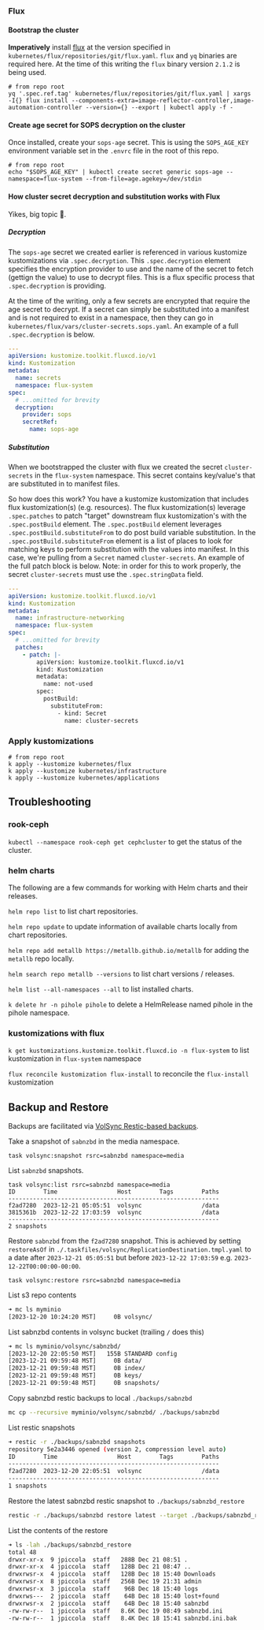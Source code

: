 ### Flux

#### Bootstrap the cluster

**Imperatively** install [flux](https://github.com/fluxcd/flux2) at the version specified in `kubernetes/flux/repositories/git/flux.yaml`. `flux` and `yq` binaries are required here. At the time of this writing the `flux` binary version `2.1.2` is being used.

```shell
# from repo root
yq '.spec.ref.tag' kubernetes/flux/repositories/git/flux.yaml | xargs -I{} flux install --components-extra=image-reflector-controller,image-automation-controller --version={} --export | kubectl apply -f -
```

#### Create age secret for SOPS decryption on the cluster

Once installed, create your `sops-age` secret. This is using the `SOPS_AGE_KEY` environment variable set in the `.envrc` file in the root of this repo.

```shell
# from repo root
echo "$SOPS_AGE_KEY" | kubectl create secret generic sops-age --namespace=flux-system --from-file=age.agekey=/dev/stdin
```

#### How cluster secret decryption and substitution works with Flux

Yikes, big topic :grimacing:.

##### Decryption

The `sops-age` secret we created earlier is referenced in various kustomize kustomizations via `.spec.decryption`. This `.spec.decryption` element specifies the encryption provider to use and the name of the secret to fetch (gettign the value) to use to decrypt files. This is a flux specific process that `.spec.decryption` is providing.

At the time of the writing, only a few secrets are encrypted that require the age secret to decrypt. If a secret can simply be substituted into a manifest and is not required to exist in a namespace, then they can go in `kubernetes/flux/vars/cluster-secrets.sops.yaml`. An example of a full `.spec.decryption` is below.

```yaml
---
apiVersion: kustomize.toolkit.fluxcd.io/v1
kind: Kustomization
metadata:
  name: secrets
  namespace: flux-system
spec:
  # ...omitted for brevity
  decryption:
    provider: sops
    secretRef:
      name: sops-age
```

##### Substitution

When we bootstrapped the cluster with flux we created the secret `cluster-secrets` in the `flux-system` namespace. This secret contains key/value's that are substituted in to manifest files.

So how does this work? You have a kustomize kustomization that includes flux kustomization(s) (e.g. resources). The flux kustomization(s) leverage `.spec.patches` to patch "target" downstream flux kustomization's with the `.spec.postBuild` element. The `.spec.postBuild` element leverages `.spec.postBuild.substituteFrom` to do post build variable substitution. In the `.spec.postBuild.substituteFrom` element is a list of places to look for matching keys to perform substitution with the values into manifest. In this case, we're pulling from a `Secret` named `cluster-secrets`. An example of the full patch block is below. Note: in order for this to work properly, the secret `cluster-secrets` must use the `.spec.stringData` field.

```yaml
---
apiVersion: kustomize.toolkit.fluxcd.io/v1
kind: Kustomization
metadata:
  name: infrastructure-networking
  namespace: flux-system
spec:
  # ...omitted for brevity
  patches:
    - patch: |-
        apiVersion: kustomize.toolkit.fluxcd.io/v1
        kind: Kustomization
        metadata:
          name: not-used
        spec:
          postBuild:
            substituteFrom:
              - kind: Secret
                name: cluster-secrets
```

### Apply kustomizations

```shell
# from repo root
k apply --kustomize kubernetes/flux
k apply --kustomize kubernetes/infrastructure
k apply --kustomize kubernetes/applications
```

## Troubleshooting

### rook-ceph

`kubectl --namespace rook-ceph get cephcluster` to get the status of the cluster.

### helm charts

The following are a few commands for working with Helm charts and their releases.

`helm repo list` to list chart repositories.

`helm repo update` to update information of available charts locally from chart repositories.

`helm repo add metallb https://metallb.github.io/metallb` for adding the `metallb` repo locally.

`helm search repo metallb --versions` to list chart versions / releases.

`helm list --all-namespaces --all` to list installed charts.

`k delete hr -n pihole pihole` to delete a HelmRelease named pihole in the pihole namespace.

### kustomizations with flux

`k get kustomizations.kustomize.toolkit.fluxcd.io -n flux-system` to list kustomization in `flux-system` namespace

`flux reconcile kustomization flux-install` to reconcile the `flux-install` kustomization

## Backup and Restore

Backups are facilitated via [VolSync Restic-based backups](https://volsync.readthedocs.io/en/stable/usage/restic/index.html).

Take a snapshot of `sabnzbd` in the media namespace.

`task volsync:snapshot rsrc=sabnzbd namespace=media`

List `sabnzbd` snapshots.

```
task volsync:list rsrc=sabnzbd namespace=media
ID        Time                 Host        Tags        Paths
------------------------------------------------------------
f2ad7280  2023-12-21 05:05:51  volsync                 /data
3815361b  2023-12-22 17:03:59  volsync                 /data
------------------------------------------------------------
2 snapshots
```

Restore `sabnzbd` from the `f2ad7280` snapshot. This is achieved by setting `restoreAsOf` in `./.taskfiles/volsync/ReplicationDestination.tmpl.yaml` to a date after `2023-12-21 05:05:51` but before `2023-12-22 17:03:59` e.g. `2023-12-22T00:00:00-00:00`.

`task volsync:restore rsrc=sabnzbd namespace=media`

List s3 repo contents

```bash
➜ mc ls myminio
[2023-12-20 10:24:20 MST]     0B volsync/
```

List sabnzbd contents in volsync bucket (trailing `/` does this)

```bash
➜ mc ls myminio/volsync/sabnzbd/
[2023-12-20 22:05:50 MST]   155B STANDARD config
[2023-12-21 09:59:48 MST]     0B data/
[2023-12-21 09:59:48 MST]     0B index/
[2023-12-21 09:59:48 MST]     0B keys/
[2023-12-21 09:59:48 MST]     0B snapshots/
```

Copy sabnzbd restic backups to local `./backups/sabnzbd`

```bash
mc cp --recursive myminio/volsync/sabnzbd/ ./backups/sabnzbd
```

List restic snapshots

```bash
➜ restic -r ./backups/sabnzbd snapshots
repository 5e2a3446 opened (version 2, compression level auto)
ID        Time                 Host        Tags        Paths
------------------------------------------------------------
f2ad7280  2023-12-20 22:05:51  volsync                 /data
------------------------------------------------------------
1 snapshots
```

Restore the latest sabnzbd restic snapshot to `./backups/sabnzbd_restore`

```bash
restic -r ./backups/sabnzbd restore latest --target ./backups/sabnzbd_restore
```

List the contents of the restore

```bash
➜ ls -lah ./backups/sabnzbd_restore
total 48
drwxr-xr-x  9 jpiccola  staff   288B Dec 21 08:51 .
drwxr-xr-x  4 jpiccola  staff   128B Dec 21 08:47 ..
drwxrwsr-x  4 jpiccola  staff   128B Dec 18 15:40 Downloads
drwxrwsr-x  8 jpiccola  staff   256B Dec 19 21:31 admin
drwxrwsr-x  3 jpiccola  staff    96B Dec 18 15:40 logs
drwxrws---  2 jpiccola  staff    64B Dec 18 15:40 lost+found
drwxrwsr-x  2 jpiccola  staff    64B Dec 18 15:40 sabnzbd
-rw-rw-r--  1 jpiccola  staff   8.6K Dec 19 08:49 sabnzbd.ini
-rw-rw-r--  1 jpiccola  staff   8.4K Dec 18 15:41 sabnzbd.ini.bak
```
